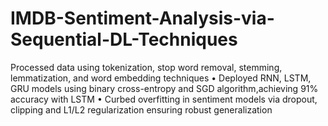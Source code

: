 # IMDB-Sentiment-Analysis-via-Sequential-DL-Techniques
Processed data using tokenization, stop word removal, stemming, lemmatization, and word embedding techniques • Deployed RNN, LSTM, GRU models using binary cross-entropy and SGD algorithm,achieving 91% accuracy with LSTM • Curbed overfitting in sentiment models via dropout, clipping and L1/L2 regularization ensuring robust generalization

